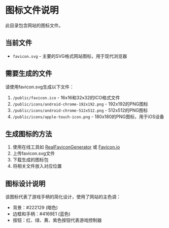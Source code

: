 # 图标文件说明

此目录包含网站的图标文件。

## 当前文件
- `favicon.svg` - 主要的SVG格式网站图标，用于现代浏览器

## 需要生成的文件
请使用favicon.svg生成以下文件：

1. `/public/favicon.ico` - 16x16和32x32的ICO格式文件
2. `/public/icons/android-chrome-192x192.png` - 192x192的PNG图标
3. `/public/icons/android-chrome-512x512.png` - 512x512的PNG图标
4. `/public/icons/apple-touch-icon.png` - 180x180的PNG图标，用于iOS设备

## 生成图标的方法

1. 使用在线工具如 [RealFaviconGenerator](https://realfavicongenerator.net/) 或 [Favicon.io](https://favicon.io/favicon-converter/)
2. 上传favicon.svg文件
3. 下载生成的图标包
4. 将相关文件放入对应位置

## 图标设计说明

该图标代表了游戏手柄的简化设计，使用了网站的主色调：
- 背景：#222129 (暗色)
- 边框和手柄：#4169E1 (蓝色)
- 按钮：红、绿、黄、紫色按钮代表游戏控制器 